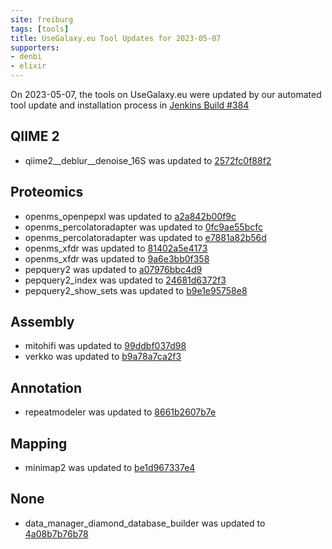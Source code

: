 ```yaml
---
site: freiburg
tags: [tools]
title: UseGalaxy.eu Tool Updates for 2023-05-07
supporters:
- denbi
- elixir
---
```


On 2023-05-07, the tools on UseGalaxy.eu were updated by our automated tool update and installation process in [Jenkins Build #384](https://build.galaxyproject.eu/job/usegalaxy-eu/job/install-tools/#384/)


## QIIME 2

- qiime2__deblur__denoise_16S was updated to [2572fc0f88f2](https://toolshed.g2.bx.psu.edu/view/q2d2/qiime2__deblur__denoise_16S/2572fc0f88f2)

## Proteomics

- openms_openpepxl was updated to [a2a842b00f9c](https://toolshed.g2.bx.psu.edu/view/galaxyp/openms_openpepxl/a2a842b00f9c)
- openms_percolatoradapter was updated to [0fc9ae55bcfc](https://toolshed.g2.bx.psu.edu/view/galaxyp/openms_percolatoradapter/0fc9ae55bcfc)
- openms_percolatoradapter was updated to [e7881a82b56d](https://toolshed.g2.bx.psu.edu/view/galaxyp/openms_percolatoradapter/e7881a82b56d)
- openms_xfdr was updated to [81402a5e4173](https://toolshed.g2.bx.psu.edu/view/galaxyp/openms_xfdr/81402a5e4173)
- openms_xfdr was updated to [9a6e3bb0f358](https://toolshed.g2.bx.psu.edu/view/galaxyp/openms_xfdr/9a6e3bb0f358)
- pepquery2 was updated to [a07976bbc4d9](https://toolshed.g2.bx.psu.edu/view/galaxyp/pepquery2/a07976bbc4d9)
- pepquery2_index was updated to [24681d6372f3](https://toolshed.g2.bx.psu.edu/view/galaxyp/pepquery2_index/24681d6372f3)
- pepquery2_show_sets was updated to [b9e1e95758e8](https://toolshed.g2.bx.psu.edu/view/galaxyp/pepquery2_show_sets/b9e1e95758e8)

## Assembly

- mitohifi was updated to [99ddbf037d98](https://toolshed.g2.bx.psu.edu/view/bgruening/mitohifi/99ddbf037d98)
- verkko was updated to [b9a78a7ca2f3](https://toolshed.g2.bx.psu.edu/view/iuc/verkko/b9a78a7ca2f3)

## Annotation

- repeatmodeler was updated to [8661b2607b7e](https://toolshed.g2.bx.psu.edu/view/csbl/repeatmodeler/8661b2607b7e)

## Mapping

- minimap2 was updated to [be1d967337e4](https://toolshed.g2.bx.psu.edu/view/iuc/minimap2/be1d967337e4)

## None

- data_manager_diamond_database_builder was updated to [4a08b7b76b78](https://toolshed.g2.bx.psu.edu/view/iuc/data_manager_diamond_database_builder/4a08b7b76b78)

